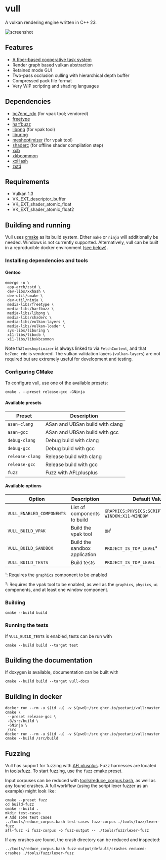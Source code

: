 # vull

A vulkan rendering engine written in C++ 23.

![screenshot](docs/screenshot.jpg)

## Features

* [A fiber-based cooperative task system](docs/tasklet.md)
* Render graph based vulkan abstraction
* Retained mode GUI
* Two-pass occlusion culling with hierarchical depth buffer
* Compressed pack file format
* Very WIP scripting and shading languages

## Dependencies

* [bc7enc_rdo](https://github.com/richgel999/bc7enc_rdo) (for vpak tool; vendored)
* [freetype](https://freetype.org)
* [harfbuzz](https://github.com/harfbuzz/harfbuzz)
* [libpng](https://github.com/glennrp/libpng) (for vpak tool)
* [liburing](https://github.com/axboe/liburing)
* [meshoptimizer](https://github.com/zeux/meshoptimizer) (for vpak tool)
* [shaderc](https://github.com/google/shaderc) (for offline shader compilation step)
* [xcb](https://xcb.freedesktop.org)
* [xkbcommon](https://github.com/xkbcommon/libxkbcommon)
* [xxHash](https://github.com/Cyan4973/xxHash)
* [zstd](https://github.com/facebook/zstd)

## Requirements

* Vulkan 1.3
* VK_EXT_descriptor_buffer
* VK_EXT_shader_atomic_float
* VK_EXT_shader_atomic_float2

## Building and running

Vull uses [cmake](https://cmake.org) as its build system. Either `make` or `ninja` will additionally be needed. Windows
is not currently supported. Alternatively, vull can be built in a reproducible docker environment
([see below](#building-in-docker)).

### Installing dependencies and tools

#### Gentoo

    emerge -n \
     app-arch/zstd \
     dev-libs/xxhash \
     dev-util/cmake \
     dev-util/ninja \
     media-libs/freetype \
     media-libs/harfbuzz \
     media-libs/libpng \
     media-libs/shaderc \
     media-libs/vulkan-layers \
     media-libs/vulkan-loader \
     sys-libs/liburing \
     x11-libs/libxcb \
     x11-libs/libxkbcommon

Note that `meshoptimizer` is always linked to via `FetchContent`, and that `bc7enc_rdo` is vendored. The vulkan
validation layers (`vulkan-layers`) are not required but are extremely useful for development and testing.

### Configuring CMake

To configure vull, use one of the available presets:

    cmake . --preset release-gcc -GNinja

#### Available presets

| Preset          | Description                     |
|-----------------|---------------------------------|
| `asan-clang`    | ASan and UBSan build with clang |
| `asan-gcc`      | ASan and UBSan build with gcc   |
| `debug-clang`   | Debug build with clang          |
| `debug-gcc`     | Debug build with gcc            |
| `release-clang` | Release build with clang        |
| `release-gcc`   | Release build with gcc          |
| `fuzz`          | Fuzz with AFLplusplus           |

#### Available options

| Option                    | Description                   | Default Value                                          |
|---------------------------|-------------------------------|--------------------------------------------------------|
| `VULL_ENABLED_COMPONENTS` | List of components to build   | `GRAPHICS;PHYSICS;SCRIPT;UI;WAYLAND-WINDOW;X11-WINDOW` |
| `VULL_BUILD_VPAK`         | Build the vpak tool           | `ON`¹                                                  |
| `VULL_BUILD_SANDBOX`      | Build the sandbox application | `PROJECT_IS_TOP_LEVEL`²                                |
| `VULL_BUILD_TESTS`        | Build tests                   | `PROJECT_IS_TOP_LEVEL`                                 |

¹: Requires the `graphics` component to be enabled

²: Requires the vpak tool to be enabled, as well as the `graphics`, `physics`, `ui` components, and at least one window component.

### Building

    cmake --build build

### Running the tests

If `VULL_BUILD_TESTS` is enabled, tests can be run with

    cmake --build build --target test

## Building the documentation

If doxygen is available, documentation can be built with

    cmake --build build --target vull-docs

## Building in docker

    docker run --rm -u $(id -u) -v $(pwd):/src ghcr.io/yeetari/vull:master cmake \
     --preset release-gcc \
     -B/src/build \
     -GNinja \
     /src
    docker run --rm -u $(id -u) -v $(pwd):/src ghcr.io/yeetari/vull:master cmake --build /src/build

## Fuzzing

Vull has support for fuzzing with [AFLplusplus](https://github.com/AFLplusplus/AFLplusplus). Fuzz harnesses are located
in [tools/fuzz](tools/fuzz). To start fuzzing, use the `fuzz` cmake preset.

Input corpuses can be reduced with [tools/reduce_corpus.bash](tools/reduce_corpus.bash), as well as any found crashes.
A full workflow (using the script lexer fuzzer as an example) might look like:

    cmake --preset fuzz
    cd build-fuzz
    cmake --build .
    mkdir test-cases
    # Add some test cases
    ../tools/reduce_corpus.bash test-cases fuzz-corpus ./tools/fuzz/lexer-fuzz
    afl-fuzz -i fuzz-corpus -o fuzz-output -- ./tools/fuzz/lexer-fuzz

If any crashes are found, the crash directory can be reduced and inspected:

    ../tools/reduce_corpus.bash fuzz-output/default/crashes reduced-crashes ./tools/fuzz/lexer-fuzz
